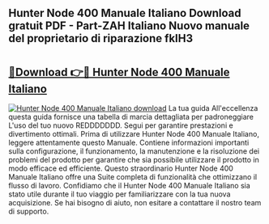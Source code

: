 ## Hunter Node 400 Manuale Italiano Download gratuit PDF - Part-ZAH Italiano Nuovo manuale del proprietario di riparazione fkIH3

# <h2><a href="http://dfgjqw7.blite.top/?on=Hunter+Node+400+Manuale+Italiano">🔗Download 👉🔴 Hunter Node 400 Manuale Italiano</a></h2>

[![Hunter Node 400 Manuale Italiano download](https://i.imgur.com/lujVjoI.png)](http://dfgjqw7.blite.top/?on=Hunter+Node+400+Manuale+Italiano)
La tua guida All'eccellenza questa guida fornisce una tabella di marcia dettagliata per padroneggiare L'uso del tuo nuovo REDDDDDDD. Segui per garantire prestazioni e divertimento ottimali. Prima di utilizzare Hunter Node 400 Manuale Italiano, leggere attentamente questo Manuale. Contiene informazioni importanti sulla configurazione, il funzionamento, la manutenzione e la risoluzione dei problemi del prodotto per garantire che sia possibile utilizzare il prodotto in modo efficace ed efficiente. Questo straordinario Hunter Node 400 Manuale Italiano offre una Suite completa di funzionalità che ottimizzano il flusso di lavoro. Confidiamo che il Hunter Node 400 Manuale Italiano sia stato utile durante il tuo viaggio per familiarizzare con la tua nuova acquisizione. Se hai bisogno di aiuto, non esitare a contattare il nostro team di supporto.
